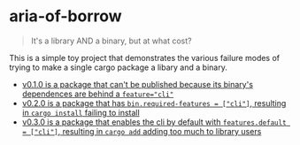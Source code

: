 # aria-of-borrow

> It's a library AND a binary, but at what cost?

This is a simple toy project that demonstrates the various failure modes of trying to make a single cargo package a libary and a binary.

* [v0.1.0 is a package that can't be published because its binary's dependences are behind a `feature="cli"`](https://github.com/Gankra/aria-of-borrow/blob/v0.1.0/Cargo.toml)
* [v0.2.0 is a package that has `bin.required-features = ["cli"]`, resulting in `cargo install` failing to install](https://github.com/Gankra/aria-of-borrow/blob/v0.2.0/Cargo.toml)
* [v0.3.0 is a package that enables the cli by default with `features.default = ["cli"]`, resulting in `cargo add` adding too much to library users](https://github.com/Gankra/aria-of-borrow/blob/v0.3.0/Cargo.toml)
